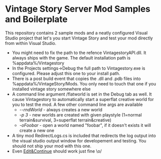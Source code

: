 # Vintage Story Server Mod Samples and Boilerplate

This repository contains 2 sample mods and a neatly configured Visual Studio project that let's you start Vintage Story and test your mod 
directly from within Visual Studio.
- You might need to fix the path to the refence VintagestoryAPI.dll. It always ships with the game. The default installation path is %appdata%/Vintagestory
- In the Projects settings->Debug the full path to Vintagestory.exe is configured. Please adjust this one to your install path.
- There is a post build event that copies the .dll and .pdb files into %appdata%/VintageStory/Mods. You only need to touch that one if you installed vintage story somewhere else
- A command line argument /flatworld is set in the Debug tab as well. It cause Vintagestory to automatically start a superflat creative world for you to test the mod. A few other command line args are available
  - *--rndWorld* - always creates a new world
  - *-p 3* - new worlds are created with given playstyle (1=normal terrain&survival, 3=superflat terrain&creative)
  - *-oFoobar*  - open a world named "foobar", if it doesn't exists it will create a new one
- A tiny mod RedirectLogs.cs is included that redirects the log output into the visual studio output window for developement and testing. You should not ship your mod with this one. 
- Even [Edit&Continue](https://msdn.microsoft.com/en-us/library/bcew296c.aspx) should work just fine \o/

